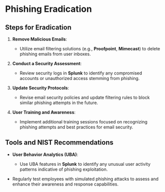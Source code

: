 # Phishing Eradication

## Steps for Eradication
1. **Remove Malicious Emails**:
   - Utilize email filtering solutions (e.g., **Proofpoint**, **Mimecast**) to delete phishing emails from user inboxes.

2. **Conduct a Security Assessment**:
   - Review security logs in **Splunk** to identify any compromised accounts or unauthorized access stemming from phishing.

3. **Update Security Protocols**:
   - Revise email security policies and update filtering rules to block similar phishing attempts in the future.

4. **User Training and Awareness**:
   - Implement additional training sessions focused on recognizing phishing attempts and best practices for email security.

## Tools and NIST Recommendations
- **User Behavior Analytics (UBA)**:
  - Use UBA features in **Splunk** to identify any unusual user activity patterns indicative of phishing exploitation.

- Regularly test employees with simulated phishing attacks to assess and enhance their awareness and response capabilities.
